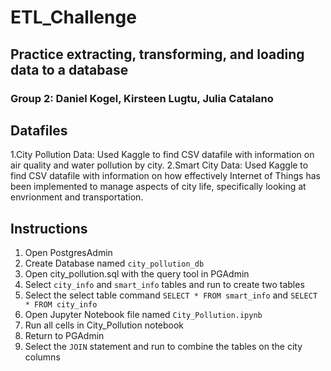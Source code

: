 # ETL_Challenge
## Practice extracting, transforming, and loading data to a database
### Group 2: Daniel Kogel, Kirsteen Lugtu, Julia Catalano

## Datafiles
1.City Pollution Data: Used Kaggle to find CSV datafile with information on air quality and water pollution by city.
2.Smart City Data: Used Kaggle to find CSV datafile with information on how effectively Internet of Things has been implemented to manage aspects of city life, specifically looking at envrionment and transportation. 

## Instructions
1. Open PostgresAdmin
2. Create Database named ``city_pollution_db``
3. Open city_pollution.sql with the query tool in PGAdmin
4. Select ``city_info`` and ``smart_info`` tables and run to create two tables
5. Select the select table command ``SELECT * FROM smart_info`` and ``SELECT * FROM city_info``
6. Open Jupyter Notebook file named ``City_Pollution.ipynb``
7. Run all cells in City_Pollution notebook
8. Return to PGAdmin
9. Select the ``JOIN`` statement and run to combine the tables on the city columns
